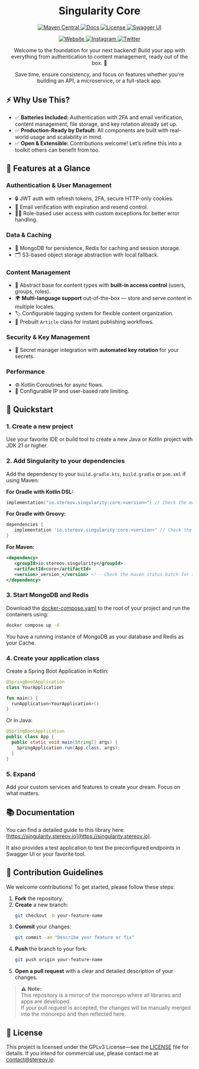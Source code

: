 <h1 align="center">Singularity Core</h1>

<p align="center">
  <a href="https://central.sonatype.com/artifact/io.stereov.singularity/core">
    <img src="https://img.shields.io/maven-central/v/io.stereov.singularity/core.svg?logo=apachemaven" alt="Maven Central">
  </a>
  <a href="https://singularity.stereov.io">
    <img src="https://img.shields.io/badge/docs-available-brightgreen?logo=docusaurus" alt="Docs">
  </a>
  <a href="https://github.com/antistereov/singularity-core?tab=GPL-3.0-1-ov-file">
    <img src="https://img.shields.io/github/license/antistereov/singularity-core?logo=gnu" alt="License">
  </a>
  <a href="https://singularity.stereov.io/swagger">
    <img src="https://img.shields.io/badge/API%20Docs-Swagger-85EA2D?logo=swagger" alt="Swagger UI">
  </a>
</p>

<p align="center">
  <a href="https://stereov.io">
    <img src="https://img.shields.io/badge/My_Website-stereov.io-blue" alt="Website">
  </a>
  <a href="https://instagram.com/antistereov.coding">
    <img src="https://img.shields.io/badge/Instagram-@antistereov.coding-ff69b4?logo=instagram" alt="Instagram">
  </a>
  <a href="https://twitter.com/antistereov">
    <img src="https://img.shields.io/badge/X-@antistereov-1DA1F2?logo=x" alt="Twitter">
  </a>
</p>

<p align="center">
  Welcome to the foundation for your next backend! 
  Build your app with everything from authentication to content management, ready out of the box. 🚀
</p>
<p align="center">
  Save time, ensure consistency, and focus on features whether you're building an API,
  a microservice, or a full-stack app.
</p>

## ⚡ Why Use This?

- ✅ **Batteries Included:** Authentication with 2FA and email verification, content management, file storage, and key rotation already set up.
- ✅ **Production-Ready by Default:** All components are built with real-world usage and scalability in mind.
- ✅ **Open & Extensible:** Contributions welcome! Let’s refine this into a toolkit others can benefit from too.

## 🔐 Features at a Glance

### **Authentication & User Management**
- 🔒 JWT auth with refresh tokens, 2FA, secure HTTP-only cookies.
- 📧 Email verification with expiration and resend control.
- 🧑‍💻 Role-based user access with custom exceptions for better error handling.

### **Data & Caching**
- 💾 MongoDB for persistence, Redis for caching and session storage.
- 🗂️ S3-based object storage abstraction with local fallback.

### **Content Management**
- 🧩 Abstract base for content types with **built-in access control** (users, groups, roles).
- 🌍 **Multi-language support** out-of-the-box — store and serve content in multiple locales.
- 🏷️ Configurable tagging system for flexible content organization.
- 📝 Prebuilt `Article` class for instant publishing workflows.

### **Security & Key Management**
- 🔑 Secret manager integration with **automated key rotation** for your secrets.

### **Performance**
- ⚙️ Kotlin Coroutines for async flows.
- 🚦 Configurable IP and user-based rate limiting.

## 🚀 Quickstart

### 1. Create a new project

Use your favorite IDE or build tool to create a new Java or Kotlin project with JDK 21 or higher.

### 2. Add Singularity to your dependencies

Add the dependency to your `build.gradle.kts`, `build.gradle` or `pom.xml` if using Maven:

**For Gradle with Kotlin DSL:**
```kotlin
implementation("io.stereov.singularity:core:<version>") // Check the maven status batch for the latest version
```

**For Gradle with Groovy:**
```groovy
dependencies {
   implementation 'io.stereov.singularity:core:<version>' // Check the maven status batch for the latest version
}
```

**For Maven:**
```xml
<dependency>
   <groupId>io.stereov.singularity</groupId>
   <artifactId>core</artifactId>
   <version>_version_</version> <!-- Check the maven status batch for the latest version -->
</dependency>
```

### 3. Start MongoDB and Redis

Download the [docker-compose.yaml](https://github.com/antistereov/singularity-core/blob/354c7258e0b6416b108639224fc075d51830198b/infrastructure/docker/docker-compose.yaml) 
to the root of your project and run the containers using:

```bash
docker compose up -d
```

You have a running instance of MongoDB as your database and Redis as your Cache.

### 4. Create your application class

Create a Spring Boot Application in Kotlin:

```kotlin
@SpringBootApplication
class YourApplication

fun main() {
  runApplication<YourApplication>()
}
```

Or in Java:

```java
@SpringBootApplication
public class App {
  public static void main(String[] args) {
    SpringApplication.run(App.class, args);
  }
}
```
### 5. Expand

Add your custom services and features to create your dream. Focus on what matters.

## 📚 Documentation

You can find a detailed guide to this library here: [https://singularity.stereov.io](https://singularity.stereov.io).

It also provides a test application to test the preconfigured endpoints in Swagger UI or your favorite tool.

## 🤝 Contribution Guidelines

We welcome contributions! To get started, please follow these steps:

1. **Fork** the repository.
2. **Create** a new branch:
   ```bash
   git checkout -b your-feature-name
   ```
3. **Commit** your changes:
   ```bash
   git commit -am "Describe your feature or fix"
   ```
4. **Push** the branch to your fork:
   ```bash
   git push origin your-feature-name
   ```
5. **Open a pull request** with a clear and detailed description of your changes.

> ⚠️ **Note:**  
> This repository is a mirror of the monorepo where all libraries and apps are developed.  
> If your pull request is accepted, the changes will be manually merged into the monorepo and then reflected here.

## 📄 License

This project is licensed under the GPLv3 License—see the [LICENSE](../../LICENSE) file for details.
If you intend for commercial use, please contact me at [contact@stereov.io](mailto:contact@stereov.io).  
